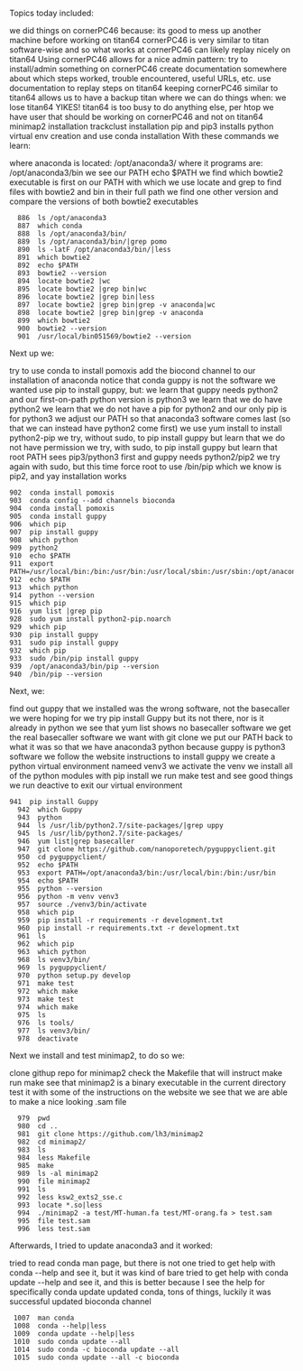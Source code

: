 Topics today included:

we did things on cornerPC46 because:
its good to mess up another machine before working on titan64
cornerPC46 is very similar to titan software-wise and so what works at cornerPC46 can likely replay nicely on titan64
Using cornerPC46 allows for a nice admin pattern:
try to install/admin something on cornerPC46
create documentation somewhere about which steps worked, trouble encountered, useful URLs, etc.
use documentation to replay steps on titan64
keeping cornerPC46 similar to titan64 allows us to have a backup titan where we can do things when:
we lose titan64 YIKES!
titan64 is too busy to do anything else, per htop
we have user that should be working on cornerPC46 and not on titan64
minimap2 installation
trackclust installation
pip and pip3 installs
python virtual env creation and use
conda installation
With these commands we learn:

where anaconda is located: /opt/anaconda3/
where it programs are: /opt/anaconda3/bin
we see our PATH echo $PATH
we find which bowtie2 executable is first on our PATH with which
we use locate and grep to find files with bowtie2 and bin in their full path
we find one other version and compare the versions of both bowtie2 executables
```
  886  ls /opt/anaconda3
  887  which conda
  888  ls /opt/anaconda3/bin/
  889  ls /opt/anaconda3/bin/|grep pomo
  890  ls -latF /opt/anaconda3/bin/|less
  891  which bowtie2
  892  echo $PATH
  893  bowtie2 --version
  894  locate bowtie2 |wc
  895  locate bowtie2 |grep bin|wc
  896  locate bowtie2 |grep bin|less
  897  locate bowtie2 |grep bin|grep -v anaconda|wc
  898  locate bowtie2 |grep bin|grep -v anaconda
  899  which bowtie2
  900  bowtie2 --version
  901  /usr/local/bin051569/bowtie2 --version
```
Next up we:

try to use conda to install pomoxis
add the biocond channel to our installation of anaconda
notice that conda guppy is not the software we wanted
use pip to install guppy, but:
we learn that guppy needs python2 and our first-on-path python version is python3
we learn that we do have python2
we learn that we do not have a pip for python2 and our only pip is for python3
we adjust our PATH so that anaconda3 software comes last (so that we can instead have python2 come first)
we use yum install to install python2-pip
we try, without sudo, to pip install guppy but learn that we do not have permission
we try, with sudo, to pip install guppy but learn that root PATH sees pip3/python3 first and guppy needs python2/pip2
we try again with sudo, but this time force root to use /bin/pip which we know is pip2, and yay installation works
  
  ```
  902  conda install pomoxis
  903  conda config --add channels bioconda
  904  conda install pomoxis
  905  conda install guppy
  906  which pip
  907  pip install guppy
  908  which python
  909  python2
  910  echo $PATH
  911  export PATH=/usr/local/bin:/bin:/usr/bin:/usr/local/sbin:/usr/sbin:/opt/anaconda3/bin
  912  echo $PATH
  913  which python
  914  python --version
  915  which pip
  916  yum list |grep pip
  928  sudo yum install python2-pip.noarch
  929  which pip
  930  pip install guppy
  931  sudo pip install guppy
  932  which pip
  933  sudo /bin/pip install guppy
  939  /opt/anaconda3/bin/pip --version
  940  /bin/pip --version
```
Next, we:

find out guppy that we installed was the wrong software, not the basecaller we were hoping for
we try pip install Guppy but its not there, nor is it already in python
we see that yum list shows no basecaller software
we get the real basecaller software we want with git clone
we put our PATH back to what it was so that we have anaconda3 python because guppy is python3 software
we follow the website instructions to install guppy
we create a python virtual environment nameed venv3
we activate the venv
we install all of the python modules with pip install
we run make test and see good things
we run deactive to exit our virtual environment

```
941  pip install Guppy
  942  which Guppy
  943  python
  944  ls /usr/lib/python2.7/site-packages/|grep uppy
  945  ls /usr/lib/python2.7/site-packages/
  946  yum list|grep basecaller
  947  git clone https://github.com/nanoporetech/pyguppyclient.git
  950  cd pyguppyclient/
  952  echo $PATH
  953  export PATH=/opt/anaconda3/bin:/usr/local/bin:/bin:/usr/bin
  954  echo $PATH
  955  python --version
  956  python -m venv venv3
  957  source ./venv3/bin/activate
  958  which pip
  959  pip install -r requirements -r development.txt
  960  pip install -r requirements.txt -r development.txt
  961  ls
  962  which pip
  963  which python
  968  ls venv3/bin/
  969  ls pyguppyclient/
  970  python setup.py develop
  971  make test
  972  which make
  973  make test
  974  which make
  975  ls
  976  ls tools/
  977  ls venv3/bin/
  978  deactivate 
  ```
Next we install and test minimap2, to do so we:

clone githup repo for minimap2
check the Makefile that will instruct make
run make
see that minimap2 is a binary executable in the current directory
test it with some of the instructions on the website
we see that we are able to make a nice looking .sam file

```
  979  pwd
  980  cd ..
  981  git clone https://github.com/lh3/minimap2
  982  cd minimap2/
  983  ls
  984  less Makefile
  985  make
  989  ls -al minimap2
  990  file minimap2
  991  ls
  992  less ksw2_exts2_sse.c
  993  locate *.so|less
  994  ./minimap2 -a test/MT-human.fa test/MT-orang.fa > test.sam
  995  file test.sam
  996  less test.sam
```  
  
Afterwards, I tried to update anaconda3 and it worked:

tried to read conda man page, but there is not one
tried to get help with conda --help and see it, but it was kind of bare
tried to get help with conda update --help and see it, and this is better because I see the help for specifically conda update
updated conda, tons of things, luckily it was successful
updated bioconda channel

```
 1007  man conda
 1008  conda --help|less
 1009  conda update --help|less
 1010  sudo conda update --all
 1014  sudo conda -c bioconda update --all
 1015  sudo conda update --all -c bioconda
```
